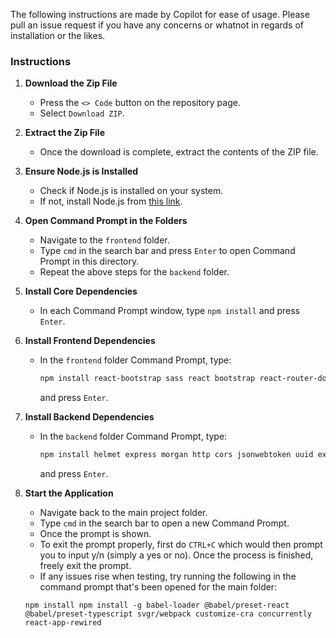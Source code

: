 
The following instructions are made by Copilot for ease of usage. Please pull an issue request if you have any concerns or whatnot in regards of installation or the likes.
### Instructions

1. **Download the Zip File**
   - Press the `<> Code` button on the repository page.
   - Select `Download ZIP`.

2. **Extract the Zip File**
   - Once the download is complete, extract the contents of the ZIP file.

3. **Ensure Node.js is Installed**
   - Check if Node.js is installed on your system.
   - If not, install Node.js from [this link](https://nodejs.org/).

4. **Open Command Prompt in the Folders**
   - Navigate to the `frontend` folder.
   - Type `cmd` in the search bar and press `Enter` to open Command Prompt in this directory.
   - Repeat the above steps for the `backend` folder.

5. **Install Core Dependencies**
   - In each Command Prompt window, type `npm install` and press `Enter`.

6. **Install Frontend Dependencies**
   - In the `frontend` folder Command Prompt, type:
     ```bash
     npm install react-bootstrap sass react bootstrap react-router-dom react-scroll-parallax @fortawesome/react-fontawesome @fortawesome/free-brands-svg-icons @fortawesome/free-regular-svg-icons
     ```
     and press `Enter`.

7. **Install Backend Dependencies**
   - In the `backend` folder Command Prompt, type:
     ```bash
     npm install helmet express morgan http cors jsonwebtoken uuid express-jwt body-parser
     ```
     and press `Enter`.

8. **Start the Application**
   - Navigate back to the main project folder.
   - Type `cmd` in the search bar to open a new Command Prompt.
   - Once the prompt is shown.
   - To exit the prompt properly, first do `CTRL+C` which would then prompt you to input y/n (simply a yes or no). Once the process is finished, freely exit the prompt.
   - If any issues rise when testing, try running the following in the command prompt that's been opened for the main folder:
   ```
   npm install npm install -g babel-loader @babel/preset-react @babel/preset-typescript svgr/webpack customize-cra concurrently react-app-rewired
   ```
   